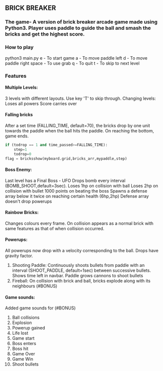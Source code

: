 ## BRICK BREAKER

### The game- A version of brick breaker arcade game made using Python3. Player uses paddle to guide the ball and smash the bricks and get the highest score.
### How to play
python3 main.py
e - To start game
a - To move paddle left
d - To move paddle right
space - To use grab
q - To quit
t - To skip to next level

### Features
#### Multiple Levels:
3 levels with different layouts. Use key 'T' to skip through.
Changing levels:
Loses all powers
Score carries over

#### Falling bricks
After a set time (FALLING_TIME, default=70), the bricks drop by one unit towards the paddle when the ball hits the paddle. On reaching the bottom, game ends.
```python
if (todrop == 1 and time_passed>=FALLING_TIME):
	step=1
	todrop=0
flag = bricksshow(myboard.grid,bricks_arr,mypaddle,step)
```
#### Boss Enemy:
Last level has a Final Boss - UFO
Drops bomb every interval (BOMB_SHOOT,default=3sec).
Loses 1hp on collision with ball
Loses 2hp on collision with bullet
1000 points on beating the boss
Spawns a defense array below it twice on reaching certain health (6hp,2hp)
Defense array doesn't drop powerups

#### Rainbow Bricks:
Changes colours every frame. On collision appears as a normal brick with same features as that of when collision occurred.

#### Powerups:
All powerups now drop with a velocity corresponding to the ball. Drops have gravity factor.
1. Shooting Paddle: Continuously shoots bullets from paddle with an interval (SHOOT_PADDLE, default=1sec) between successive bullets. Shows time left in navbar.
Paddle grows cannons to shoot bullets
2. Fireball: On collision with brick and ball, bricks explode along with its neighbours (#BONUS)

#### Game sounds: 
Added game sounds for (#BONUS)
1. Ball collisions
2. Explosion
3. Powerup gained
4. Life lost
5. Game start
6. Boss enters
7. Boss hit
8. Game Over
9. Game Win
10. Shoot bullets

